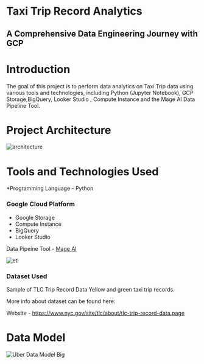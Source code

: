 # Taxi Trip Record Analytics
## A Comprehensive Data Engineering Journey with GCP

<h1>Introduction</h1>
The goal of this project is to perform data analytics on Taxi Trip data using various tools and technologies, including Python (Jupyter Notebook), GCP Storage,BigQuery, Looker Studio , Compute Instance and the Mage AI Data Pipeline Tool.

<H1>Project Architecture</H1>

![architecture](https://github.com/ahithoyeboah/Taxi-Trip-Record-Analytics/assets/123301166/b5cdaea8-aa4a-486e-9370-8e4acf663e5a)

<h1>Tools and Technologies Used</h1>
*Programming Language - Python

### Google Cloud Platform
* Google Storage
* Compute Instance
* BigQuery
* Looker Studio

Data Pipeine Tool - [Mage AI](https://www.mage.ai/)

![etl](https://github.com/ahithoyeboah/Taxi-Trip-Record-Analytics/assets/123301166/769d2af9-b1e6-451c-b9b7-60d90f0a9265)

### Dataset Used
Sample of TLC Trip Record Data Yellow and green taxi trip records. 

More info about dataset can be found here:

Website - https://www.nyc.gov/site/tlc/about/tlc-trip-record-data.page

<h1>Data Model</h1>


![Uber Data Model Big](https://github.com/ahithoyeboah/Taxi-Trip-Record-Analytics/assets/123301166/9e9fc1f5-28e8-488c-af88-946a07b35605)


